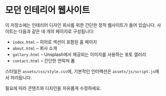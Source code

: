 
# 모던 인테리어 웹사이트

이 저장소에는 인테리어 디자인 회사를 위한 간단한 정적 웹사이트가 들어 있습니다. 사이트는 다음과 같은 네 개의 페이지로 구성됩니다:

- `index.html` – 히어로 섹션이 포함된 홈 페이지
- `about.html` – 회사 소개
- `gallery.html` – Unsplash에서 제공되는 이미지를 사용하는 포토 갤러리
- `contact.html` – 간단한 연락처 폼

스타일은 `assets/css/style.css`에, 기본적인 인터랙션은 `assets/js/script.js`에서 처리됩니다.

필요에 따라 콘텐츠와 디자인을 자유롭게 수정하세요.

